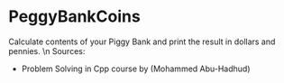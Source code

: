 # PeggyBankCoins
Calculate contents of your Piggy Bank and print the result in dollars and pennies. \n
Sources:
- Problem Solving in Cpp course by (Mohammed Abu-Hadhud)

